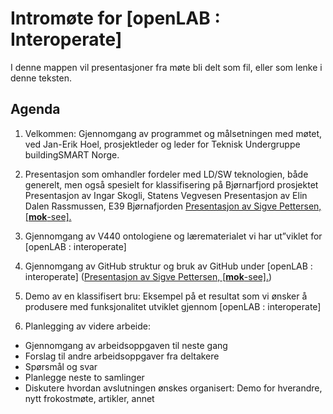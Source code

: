 # Intromøte for [openLAB : Interoperate]

I denne mappen vil presentasjoner fra møte bli delt som fil, eller som lenke i denne teksten.

## Agenda
1. Velkommen:  Gjennomgang av programmet og målsetningen med møtet, ved Jan-Erik Hoel, prosjektleder og leder for Teknisk Undergruppe buildingSMART Norge.

2. Presentasjon som omhandler fordeler med LD/SW teknologien, både generelt, men også spesielt for klassifisering på Bjørnarfjord prosjektet
Presentasjon av Ingar Skogli, Statens Vegvesen
Presentasjon av Elin Dalen Rassmussen, E39 Bjørnafjorden
[Presentasjon av Sigve Pettersen, [**mok**-see].](https://drive.google.com/file/d/1E9xiGx4FmrulroWPNiktE2zm2Z8rE18G/view?usp=sharing)

3. Gjennomgang av V440 ontologiene og lærematerialet vi har ut”viklet for [openLAB : interoperate]

4. Gjennomgang av GitHub struktur og bruk av GitHub under [openLAB : interoperate] ([Presentasjon av Sigve Pettersen, [**mok**-see].](https://docs.google.com/presentation/d/1zSoTC7L8XNs8TW4WxZdKUI8fUChtWZNnqHgTCglopLw/edit?usp=sharing))

5. Demo av en klassifisert bru: Eksempel på et resultat som vi ønsker å produsere med funksjonalitet utviklet gjennom [openLAB : interoperate]

6. Planlegging av videre arbeide:
- Gjennomgang av arbeidsoppgaven til neste gang
- Forslag til andre arbeidsoppgaver fra deltakere
- Spørsmål og svar
- Planlegge neste to samlinger
- Diskutere hvordan avslutningen ønskes organisert: Demo for hverandre, nytt frokostmøte, artikler, annet
